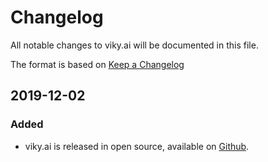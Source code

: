 # Changelog

All notable changes to viky.ai will be documented in this file.

The format is based on [Keep a Changelog](https://keepachangelog.com/en/1.1.0/)


## 2019-12-02

### Added

- viky.ai is released in open source, available on [Github](https://github.com/viky-ai/viky-ai).

